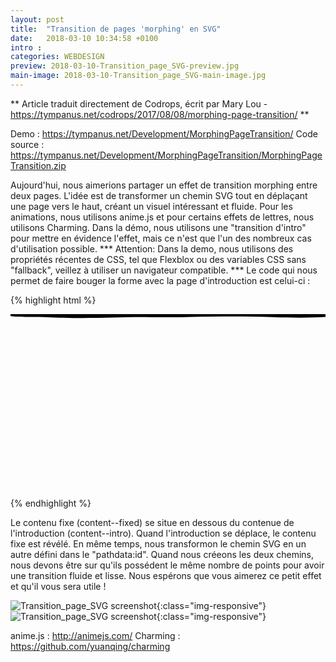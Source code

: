 ```yaml
---
layout: post
title:  "Transition de pages 'morphing' en SVG"
date:   2018-03-10 10:34:58 +0100
intro :
categories: WEBDESIGN
preview: 2018-03-10-Transition_page_SVG-preview.jpg
main-image: 2018-03-10-Transition_page_SVG-main-image.jpg
---
```


** Article traduit directement de Codrops, écrit par Mary Lou - https://tympanus.net/codrops/2017/08/08/morphing-page-transition/ **

Demo : https://tympanus.net/Development/MorphingPageTransition/
Code source : https://tympanus.net/Development/MorphingPageTransition/MorphingPageTransition.zip

Aujourd'hui, nous aimerions partager un effet de transition morphing entre deux pages. L'idée est de transformer un chemin SVG tout en déplaçant une page vers le haut, créant un visuel intéressant et fluide.
Pour les animations, nous utilisons anime.js et pour certains effets de lettres, nous utilisons Charming. Dans la démo, nous utilisons une "transition d'intro" pour mettre en évidence l'effet, mais ce n'est que l'un des nombreux cas d'utilisation possible.
*** Attention: Dans la demo, nous utilisons des propriétés récentes de CSS, tel que Flexblox ou des variables CSS sans "fallback", veillez à utiliser un navigateur compatible. ***
Le code qui nous permet de faire bouger la forme avec la page d'introduction est celui-ci :


{% highlight html %}
<div class="content content--intro">
	<div class="content__inner">
		<!-- ... -->
	</div>
	<div class="shape-wrap">
		<svg class="shape" width="100%" height="100vh" preserveAspectRatio="none" viewBox="0 0 1440 800" xmlns:pathdata="http://www.codrops.com/">
			<path
				d="M -44,-50 C -52.71,28.52 15.86,8.186 184,14.69 383.3,22.39 462.5,12.58 638,14 835.5,15.6 987,6.4 1194,13.86 1661,30.68 1652,-36.74 1582,-140.1 1512,-243.5 15.88,-589.5 -44,-50 Z"
				pathdata:id="M -44,-50 C -137.1,117.4 67.86,445.5 236,452 435.3,459.7 500.5,242.6 676,244 873.5,245.6 957,522.4 1154,594 1593,753.7 1793,226.3 1582,-126 1371,-478.3 219.8,-524.2 -44,-50 Z">
			</path>
		</svg>
	</div>
</div><!-- /content--intro -->

<div class="content content--fixed">
	<div class="content__inner">
		<!-- ... -->
	</div>
</div><!-- /content--fixed -->

{% endhighlight %}

Le contenu fixe (content--fixed) se situe en dessous du contenue de l'introduction (content--intro). Quand l'introduction se déplace, le contenu fixe est révélé. En même temps, nous transformon le chemin SVG en un autre défini dans le "pathdata:id". Quand nous créeons les deux chemins, nous devons être sur qu'ils possédent le même nombre de points pour avoir une transition fluide et lisse.
Nous espérons que vous aimerez ce petit effet et qu'il vous sera utile !

![Transition_page_SVG screenshot](../../../../../assets/images/2018-03-10-Transition_page_SVG-01.jpg){:class="img-responsive"}
![Transition_page_SVG screenshot](../../../../../assets/images/2018-03-10-Transition_page_SVG-02.jpg){:class="img-responsive"}

anime.js : http://animejs.com/
Charming : https://github.com/yuanqing/charming
